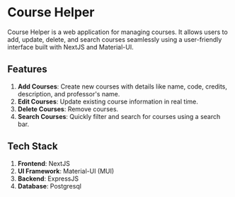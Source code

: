 # Course Helper 

Course Helper is a web application for managing courses. It allows users to add, update, delete, and search courses seamlessly using a user-friendly interface built with NextJS and Material-UI.

## Features 

1. **Add Courses**: Create new courses with details like name, code, credits, description, and professor's name.
2. **Edit Courses**: Update existing course information in real time.
3. **Delete Courses**: Remove courses.
4. **Search Courses**: Quickly filter and search for courses using a search bar.

## Tech Stack 

1. **Frontend**: NextJS
2. **UI Framework**: Material-UI (MUI)
3. **Backend**: ExpressJS
4. **Database**: Postgresql
